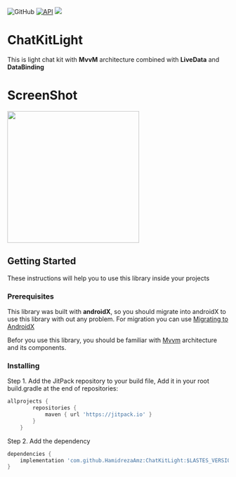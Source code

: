 ![GitHub](https://img.shields.io/github/license/hamidrezaamz/ChatKitLight)
[![API](https://img.shields.io/badge/API-16%2B-brightgreen.svg?style=flat)](https://android-arsenal.com/api?level=17)
[![](https://jitpack.io/v/HamidrezaAmz/ChatKitLight.svg)](https://jitpack.io/#HamidrezaAmz/ChatKitLight)


# ChatKitLight
This is light chat kit with **MvvM** architecture combined with **LiveData** and **DataBinding**


# ScreenShot
<img src="https://user-images.githubusercontent.com/13493645/80388213-dfe96480-88be-11ea-8beb-7b7f69d58802.png" width="300">

## Getting Started

These instructions will help you to use this library inside your projects

### Prerequisites

This library was built with **androidX**, so you should migrate into androidX to use this library with out any problem. For migration you can use [Migrating to AndroidX](https://developer.android.com/jetpack/androidx/migrate)

Befor you use this library, you should be familiar with [Mvvm](https://upday.github.io/blog/model-view-viewmodel/) architecture and its components.

### Installing

Step 1. Add the JitPack repository to your build file,
Add it in your root build.gradle at the end of repositories:

```gradle
allprojects {
        repositories {
            maven { url 'https://jitpack.io' }
        }
    }
```

Step 2. Add the dependency

```gradle
dependencies {
    implementation 'com.github.HamidrezaAmz:ChatKitLight:$LASTES_VERSION'
}
```


